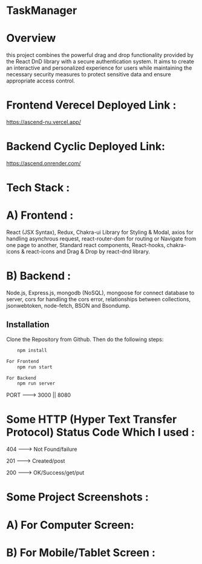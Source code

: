 # TaskManager
# Overview
this project combines the powerful drag and drop functionality provided by the React DnD library with a secure authentication system. It aims to create an interactive and personalized experience for users while maintaining the necessary security measures to protect sensitive data and ensure appropriate access control.

# Frontend Verecel Deployed Link :
https://ascend-nu.vercel.app/
# Backend Cyclic Deployed Link: 
https://ascend.onrender.com/

# Tech Stack :
# A) Frontend :
React (JSX Syntax), Redux, Chakra-ui Library for Styling & Modal, axios for handling asynchrous request, react-router-dom for routing or Navigate from one page to another, Standard react components, React-hooks, chakra-icons & react-icons and Drag & Drop by react-dnd library.
# B) Backend :
Node.js, Express.js, mongodb (NoSQL), mongoose for connect database to server, cors for handling the cors error, relationships between collections, jsonwebtoken, node-fetch, BSON and Bsondump.

## Installation

Clone the Repository from Github. Then do the following steps:

```bash
    npm install

For Frontend
    npm run start

For Backend
    npm run server
```

PORT ---> 3000 || 8080

# Some HTTP (Hyper Text Transfer Protocol) Status Code Which I used :
404 ---> Not Found/failure

201 ---> Created/post

200 --->  OK/Success/get/put

# Some Project Screenshots :
# A) For Computer Screen:

# B) For Mobile/Tablet Screen :


